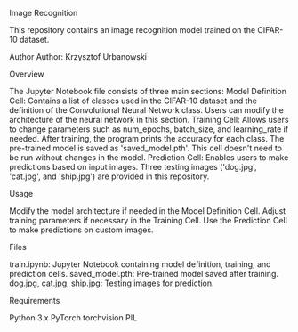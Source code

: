 Image Recognition

This repository contains an image recognition model trained on the CIFAR-10 dataset.

Author
Author: Krzysztof Urbanowski

Overview

The Jupyter Notebook file consists of three main sections:
Model Definition Cell: Contains a list of classes used in the CIFAR-10 dataset and the definition of the Convolutional Neural Network class. Users can modify the architecture of the neural network in this section.
Training Cell: Allows users to change parameters such as num_epochs, batch_size, and learning_rate if needed. After training, the program prints the accuracy for each class. The pre-trained model is saved as 'saved_model.pth'. This cell doesn't need to be run without changes in the model.
Prediction Cell: Enables users to make predictions based on input images. Three testing images ('dog.jpg', 'cat.jpg', and 'ship.jpg') are provided in this repository.

Usage

Modify the model architecture if needed in the Model Definition Cell.
Adjust training parameters if necessary in the Training Cell.
Use the Prediction Cell to make predictions on custom images.

Files

train.ipynb: Jupyter Notebook containing model definition, training, and prediction cells.
saved_model.pth: Pre-trained model saved after training.
dog.jpg, cat.jpg, ship.jpg: Testing images for prediction.

Requirements

Python 3.x
PyTorch
torchvision
PIL
